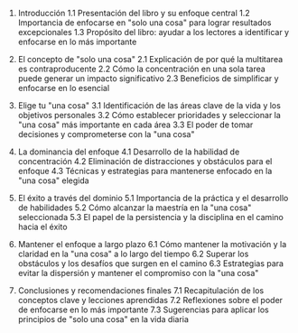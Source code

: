 1. Introducción
   1.1 Presentación del libro y su enfoque central
   1.2 Importancia de enfocarse en "solo una cosa" para lograr resultados excepcionales
   1.3 Propósito del libro: ayudar a los lectores a identificar y enfocarse en lo más importante

2. El concepto de "solo una cosa"
   2.1 Explicación de por qué la multitarea es contraproducente
   2.2 Cómo la concentración en una sola tarea puede generar un impacto significativo
   2.3 Beneficios de simplificar y enfocarse en lo esencial

3. Elige tu "una cosa"
   3.1 Identificación de las áreas clave de la vida y los objetivos personales
   3.2 Cómo establecer prioridades y seleccionar la "una cosa" más importante en cada área
   3.3 El poder de tomar decisiones y comprometerse con la "una cosa"

4. La dominancia del enfoque
   4.1 Desarrollo de la habilidad de concentración
   4.2 Eliminación de distracciones y obstáculos para el enfoque
   4.3 Técnicas y estrategias para mantenerse enfocado en la "una cosa" elegida

5. El éxito a través del dominio
   5.1 Importancia de la práctica y el desarrollo de habilidades
   5.2 Cómo alcanzar la maestría en la "una cosa" seleccionada
   5.3 El papel de la persistencia y la disciplina en el camino hacia el éxito

6. Mantener el enfoque a largo plazo
   6.1 Cómo mantener la motivación y la claridad en la "una cosa" a lo largo del tiempo
   6.2 Superar los obstáculos y los desafíos que surgen en el camino
   6.3 Estrategias para evitar la dispersión y mantener el compromiso con la "una cosa"

7. Conclusiones y recomendaciones finales
   7.1 Recapitulación de los conceptos clave y lecciones aprendidas
   7.2 Reflexiones sobre el poder de enfocarse en lo más importante
   7.3 Sugerencias para aplicar los principios de "solo una cosa" en la vida diaria
